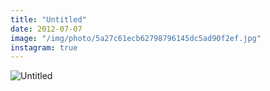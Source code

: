 ```yaml
---
title: "Untitled"
date: 2012-07-07
image: "/img/photo/5a27c61ecb62798796145dc5ad90f2ef.jpg"
instagram: true
---
```


![Untitled](/img/photo/5a27c61ecb62798796145dc5ad90f2ef.jpg)
